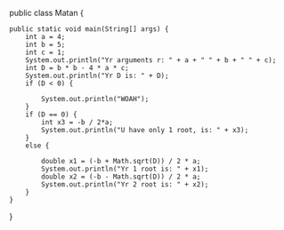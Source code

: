 public class Matan {

    public static void main(String[] args) {
        int a = 4;
        int b = 5;
        int c = 1;
        System.out.println("Yr arguments r: " + a + " " + b + " " + c);
        int D = b * b - 4 * a * c;
        System.out.println("Yr D is: " + D);
        if (D < 0) {

            System.out.println("WOAH");
        }
        if (D == 0) {
            int x3 = -b / 2*a;
            System.out.println("U have only 1 root, is: " + x3);
        }
        else {

            double x1 = (-b + Math.sqrt(D)) / 2 * a;
            System.out.println("Yr 1 root is: " + x1);
            double x2 = (-b - Math.sqrt(D)) / 2 * a;
            System.out.println("Yr 2 root is: " + x2);
        }
    }
}
